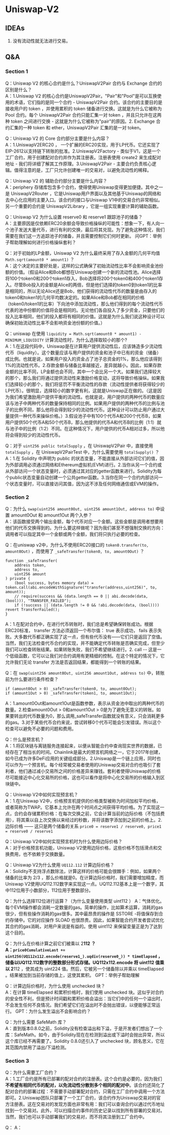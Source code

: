 # Uniswap-V2

## IDEAs

1. 没有流动性就无法进行交易。

## Q&A

### Section 1

Q：Uniswap V2 的核心合约是什么？UniswapV2Pair 合约与 Exchange 合约的区别是什么？  
A：1.Uniswap V2 的核心合约是UniswapV2Pair。"Pair"和"Pool"是可以互换使用的术语，它们指的是同一个合约 - UniswapV2Pair 合约。该合约的主要目的是接收用户的 token ，并使用累积的 token 储备进行交换。这就是为什么它被称为 Pool 合约。每个 UniswapV2Pair 合约只能汇集一对 token ，并且只允许在这两种 token 之间进行交换 - 这就是为什么它被称为"pair"的原因。2. Exchange 合约汇集的一种 token 和 ether，UniswapV2Pair 汇集的是一对 token。

Q：Uniswap V2 的 Core 合约部分主要是什么内容？  
A：1.UniswapV2ERC20 ， 一个扩展的ERC20实现，用于LP代币。它还实现了EIP-2612以支持链下转账的批准。2.UniswapV2Factory - 类似于V1，这是一个工厂合约，用于创建配对合约并作为其注册表。注册表使用 create2 来生成配对地址 - 我们将详细了解其工作原理。3.UniswapV2Pair - 主要合约负责核心逻辑。值得注意的是，工厂只允许创建唯一的交易对，以避免流动性的稀释。

Q：Uniswap V2 的 辅助合约部分主要是什么内容？  
A：periphery 存储库包含多个合约，使得使用Uniswap变得更加便捷。其中之一是 UniswapV2Router ，它是Uniswap用户界面以及其他基于Uniswap的网络和去中心化应用的主要入口。该合约的接口与Uniswap V1中的交易合约非常相似。另一个重要的合约是 UniswapV2Library ，它是一组实现重要计算的辅助函数。

Q：Uniswap V2 为什么设置 reserve0 和 reserve1 跟踪池子的储备？  
A：主要原因是仅依赖ERC20余额会导致价格操纵的可能性：想象一下，有人向一个池子发送大量代币，进行有利的交换，最后将其兑现。为了避免这种情况，我们需要在我们这一方追踪池子的储备，并且需要控制它们何时更新。
问GPT：举例子帮助理解如何进行价格操纵套利？

Q：对于初始的LP金额，Uniswap V2 为什么最终采用了存入金额的几何平均值 `Math.sqrt(amount0 * amount1)` ？  
A：这个决定的主要好处是，这样的公式确保了初始流动性比率不会影响资金池份额的价值。（假设Alice和Bob都想在Uniswap创建一个新的流动性池。Alice选择将100个token0和200个token1存入，Bob选择将200个token0和400个token1存入。尽管Bob投入的金额是Alice的两倍，但是他们选择的token0到token1的比率是相同的，所以无论Alice还是Bob，他们获得的流动性代币的数量是由存入的token0和token1的几何平均数决定的。如果Alice和Bob都在相同的价格（token0/token1的比率）下向池中添加流动性，那么他们得到的每个流动性代币代表的池中份额的价值将会是相同的。无论他们各自投入了多少资金，只要他们的投入比率相同，他们的投入都将有相同的价值。这就是为什么我们说这种设计可以确保初始流动性比率不会影响资金池份额的价值。）

Q：uniswap 在使用 `liquidity = Math.sqrt(amount0 * amount1) - MINIMUM_LIQUIDITY` 计算流动性时，为什么选择取较小的那个?  
A：1.在这段代码中，Uniswap是在计算用户提供流动性后，应该铸造多少流动性代币（liquidity）。这个数量应该与用户提供的资金和池子中已有的资金（储备）成比例。也就是说，如果用户投入的资金占了池子总资金的1%，那么他应该得到1%的流动性代币。2.存款金额与储备比率越接近，差异就越小。因此，如果存款金额的比率不同，LP金额也会不同，其中一个会比另一个大。如果我们选择较大的那个，那么我们将通过提供流动性来激励价格变动，这将导致价格操纵。如果我们选择较小的那个，我们将惩罚不平衡流动性的存款（流动性提供者将获得较少的LP代币）。很明显，选择较小的数字更有利，这就是Uniswap正在做的。（这是因为我们希望激励用户提供平衡的流动性。也就是说，用户提供的两种代币的数量应该与池子中两种代币的数量保持相同的比例。如果用户提供的两种代币的比例与池子的比例不同，那么他将会得到较少的流动性代币。这种设计可以防止用户通过大量提供一种代币来操纵价格。）3.假设池子中有100个代币A和200个代币B，如果用户提供50个代币A和50个代币B，那么他提供的代币A和代币B的比例（1:1）就与池子中的比例（1:2）不同。在这种情况下，用户提供的代币A相对过多，所以他将会得到较少的流动性代币。

Q：对于 `uint256 public totalSupply` ，在 UniswapV2Pair 中，直接使用 `totalSupply` ，在 UniswapV2PairTest 中，为什么需要使用 `totalSupply()` ？  
A：1.在 Solidity 中声明为 public 的状态变量，不能直接从外部访问它们的值，因为外部调用必须通过网络和Ethereum虚拟机(EVM)进行。2.当你从另一个合约或从外部访问一个状态变量时，必须通过其对应的getter函数来进行。Solidity为每个public状态变量自动创建一个公共getter函数。3.当你在同一个合约内部访问一个状态变量时，可以直接访问其值，因为这不涉及任何网络通信或EVM的操作。

### Section 2

Q：为什么 `swap(uint256 amount0Out, uint256 amount1Out, address to)` 中设置 amount0Out 和 amount1Out 两个入参？  
A：该函数接受两个输出金额，每个代币对应一个金额。这些金额是调用者想要用他们的代币交换得到的。为什么要这样做呢？因为我们甚至不想强制交换的方向：调用者可以指定其中一个金额或两个金额，我们将只执行必要的检查。

Q：在uniswap v2中，为什么不使用ERC20接口的 `token0.transfer(to, amount0Out)` ，而使用了 `_safeTransfer(token0, to, amount0Out)` ？  
```solidity
function _safeTransfer(
    address token,
    address to,
    uint256 amount
) private {
    (bool success, bytes memory data) = token.call(abi.encodeWithSignature("transfer(address,uint256)", to, amount));
    // require(success && (data.length == 0 || abi.decode(data, (bool))), "TRANSFER_FAILED");
    if (!success || (data.length != 0 && !abi.decode(data, (bool)))) revert TransferFailed();
}
```  
A：1.在配对合约中，在进行代币转账时，我们总是希望确保转账成功。根据ERC20标准， transfer 方法必须返回一个布尔值： true 表示成功， fails 表示失败。大多数代币都正确实现了这一点，但有些代币没有——它们只是返回了空值。当然，我们无法检查代币合约的实现，并不能确定代币转账是否确实完成，但至少我们可以检查转账结果。如果转账失败，我们不希望继续进行。2. call -- 这是一个低级函数，它可以让我们对合约调用有更精细的控制。在这个特定的情况下，它允许我们无论 transfer 方法是否返回结果，都能得到一个转账的结果。

Q：在 `swap(uint256 amount0Out, uint256 amount1Out, address to)` 中，转账前为什么要进行条件检查？  
```solidity
if (amount0Out > 0) _safeTransfer(token0, to, amount0Out);
if (amount1Out > 0) _safeTransfer(token1, to, amount1Out);
```  
A：1.amount0Out和amount1Out是函数参数，表示从资金池中取出的两种代币的数量。2.检查amount0Out > 0和amount1Out > 0是为了避免无意义的转账。如果要转出的代币数量为0，那么调用_safeTransfer函数就没有意义，只会消耗更多的gas。3.对于某些代币合约来说，尝试转移0个代币可能会引发错误。所以这个检查可以避免不必要的问题和费用。

Q：什么是预言机？  
A：1.将区块链与离链服务连接起来，以便从智能合约中查询现实世界的数据，已经存在了相当长的时间。Chainlink是最大的预言机网络之一，它于2017年创建，如今已成为许多DeFi应用的关键组成部分。2.Uniswap是一个链上应用，同时也可以作为一个预言机。每个经常被交易者使用的Uniswap交易对合约也吸引了套利者，他们通过减小交易所之间的价格差异来赚钱。套利者使得Uniswap的价格尽可能接近中心化交易所的价格，这也可以看作是将中心化交易所的价格输入到区块链中。

Q：Uniswap V2中如何实现预言机？  
A：1.在Uniswap V2中，价格预言机提供的价格类型被称为时间加权平均价格，或者简称为TWAP。它基本上允许在两个时间点之间获得平均价格。为了实现这一点，合约会存储累积价格：在每次交换之前，它会计算当前的边际价格（不包括费用），将其乘以自上次交换以来经过的秒数，并将该数字添加到之前的价格上。2.边际价格 —— 这只是两个储备的关系 `price0 = reserve1 / reserve0, price1 = reserve0 / reserve1`

Q：Uniswap V2中如何实现预言机时为什么使用边际价格？  
A：对于价格预言机功能，Uniswap V2使用边际价格，这些价格不包括滑点和交换费用，也不依赖于交换数量。

Q：Uniswap V2为什么使用 `UQ112.112` 计算边际价格？  
A：Solidity不支持浮点数除法，计算这样的价格可能会很棘手：例如，如果两个储备的比率为 2/3 ，那么价格就是0。在计算边际价格时，我们需要增加精度，而Uniswap V2使用UQ112.112数字来实现这一点。UQ112.112基本上是一个数字，其中112位用于小数部分，112位用于整数部分。

Q：为什么选择112位进行运算？（为什么变量使用类型 uint112 ）
A：气体优化。每个EVM操作都会消耗一定数量的gas。简单的操作，比如算术运算，消耗的gas很少，但有些操作消耗的gas很多。其中最昂贵的操作是 SSTORE -将值保存到合约存储中。它的对应操作 SLOAD 也很昂贵。因此，如果智能合约开发者尝试优化其合约的gas消耗，对用户来说是有益的。使用 uint112 来保留变量正是为了达到这个目的。

Q：为什么在价格计算之前它们被乘以 2**112 ？  
A：`price0CumulativeLast += uint256(UQ112x112.encode(reserve1_).uqdiv(reserve0_)) * timeElapsed` ，储备以UQ112.112数字的整数部分形式存储。UQ112x112.encode 将 uint112 值乘以 2**112 ，使其成为 uint224 值。然后，它被另一个储备除以并乘以 timeElapsed 。结果被加到当前存储的值上，这使其累积。
GPT：举例子帮助理解

Q：计算边际价格时，为什么使用 unchecked 块？  
A：在计算 timeElapsed 和累积价格时，我们使用 unchecked 块。这似乎对合约的安全性不利，但是预计时间戳和累积价格会溢出：当它们中的任何一个溢出时，不会发生任何不良情况。我们希望它们在溢出时不会抛出错误，以便能够正常运行。
GPT：为什么发生溢出不会影响合约？

Q：为什么需要 SafeMath 库？  
A：直到版本0.8.0之前，Solidity没有检查溢出和下溢，于是开发者们想出了一个库：SafeMath。如今，由于Solidity现在在检测到溢出或下溢时会抛出异常，所以这个库已经不再需要了。Solidity 0.8.0还引入了 unchecked 块，顾名思义，它在其范围内禁用了溢出/下溢检测。

### Section 3

Q：为什么需要工厂合约？  
A：1.工厂合约是所有已部署的配对合约的注册表。这个合约是必要的，因为我们**不希望有相同代币的配对，以免流动性分散到多个相同的配对中**。该合约还简化了配对合约的部署过程：不需要手动部署配对合约，只需在工厂合约中调用一个方法即可。2.Uniswap团队只部署了一个工厂合约，该合约作为Uniswap交易对的官方注册表。这在交易对的发现方面也非常有用：我们可以查询合约以通过代币地址找到一个交易对。此外，可以扫描合约事件的历史记录以找到所有部署的交易对。当然，我们也可以手动部署我们的交易对，而不将其注册到工厂合约中。

Q：
A：